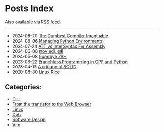 # Posts Index

Also available via [RSS feed](https://marcelofern.com/feed).

---

- 2024-08-20 [The Dumbest Compiler Imaginable](posts/python/the-dumbest-compiler-imaginable/index.md)
- 2024-08-06 [Managing Python Environments](posts/python/managing-python-environments/index.md)
- 2024-07-24 [ATT vs Intel Syntax For Assembly](posts/asm/att-vs-intel-syntax/index.md)
- 2024-06-08 [mov edi, edi](posts/asm/mov_edi_edi/index.md)
- 2024-05-08 [Goodbye ZSH](posts/linux/goodbye_zsh/index.md)
- 2023-08-22 [Branchless Programming in CPP and Python](posts/cpp/branchless_programming/index.md)
- 2023-04-15 [A critique of SOLID](posts/software-design/a-critique-of-solid/index.md)
- 2020-08-30 [Linux Rice](posts/linux/rice/index.md)

## Categories:

- [C++](posts/cpp/index.md)
- [From the transistor to the Web Browser](posts/from-the-transistor-to-the-web-browser/index.md)
- [Linux](posts/linux/index.md)
- [Data](posts/data/index.md)
- [Software Design](posts/software-design/index.md)
- [Vim](posts/vim/index.md)

